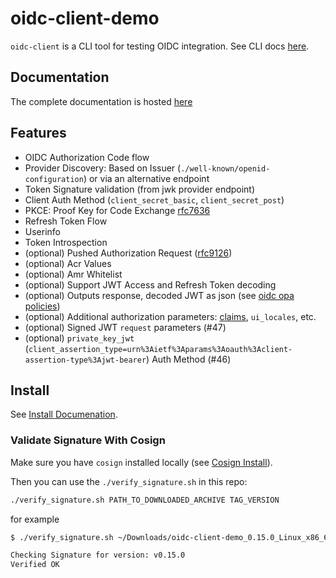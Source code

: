 # oidc-client-demo

`oidc-client` is a CLI tool for testing OIDC integration. See CLI docs [here](https://github.com/vdbulcke/oidc-client-demo/blob/main/doc/oidc-client.md).


## Documentation

The complete documentation is hosted [here](https://vdbulcke.github.io/oidc-client-demo/)

## Features

* OIDC Authorization Code flow 
* Provider Discovery: Based on Issuer (`./well-known/openid-configuration`) or via an alternative endpoint
* Token Signature validation (from jwk provider endpoint)
* Client Auth Method (`client_secret_basic`, `client_secret_post`)
* PKCE: Proof Key for Code Exchange [rfc7636](https://datatracker.ietf.org/doc/html/rfc7636)
* Refresh Token Flow
* Userinfo 
* Token Introspection 
* (optional) Pushed Authorization Request ([rfc9126](https://datatracker.ietf.org/doc/html/rfc9126))
* (optional) Acr Values
* (optional) Amr Whitelist
* (optional) Support JWT Access and Refresh Token decoding
* (optional) Outputs response, decoded JWT as json (see [oidc opa policies](https://github.com/vdbulcke/oidc-client-policies))
* (optional) Additional authorization parameters: [claims](https://openid.net/specs/openid-connect-core-1_0.html#ClaimsParameter), `ui_locales`, etc.
* (optional) Signed JWT `request` parameters (#47)
* (optional) `private_key_jwt` (`client_assertion_type=urn%3Aietf%3Aparams%3Aoauth%3Aclient-assertion-type%3Ajwt-bearer`) Auth Method (#46)


## Install 

See [Install Documenation](https://vdbulcke.github.io/oidc-client-demo/install/).

### Validate Signature With Cosign

Make sure you have `cosign` installed locally (see [Cosign Install](https://docs.sigstore.dev/cosign/installation/)).


Then you can use the `./verify_signature.sh` in this repo: 

```bash
./verify_signature.sh PATH_TO_DOWNLOADED_ARCHIVE TAG_VERSION
```
for example
```bash
$ ./verify_signature.sh ~/Downloads/oidc-client-demo_0.15.0_Linux_x86_64.tar.gz v0.15.0

Checking Signature for version: v0.15.0
Verified OK

```
